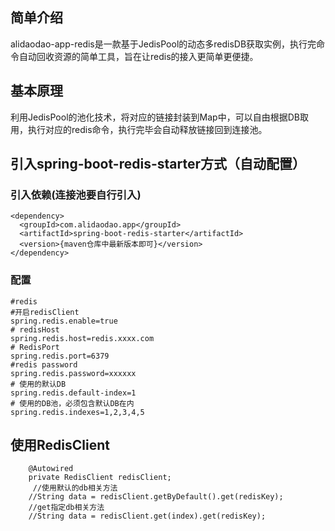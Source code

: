 ## 简单介绍
alidaodao-app-redis是一款基于JedisPool的动态多redisDB获取实例，执行完命令自动回收资源的简单工具，旨在让redis的接入更简单更便捷。

## 基本原理
利用JedisPool的池化技术，将对应的链接封装到Map中，可以自由根据DB取用，执行对应的redis命令，执行完毕会自动释放链接回到连接池。


## 引入spring-boot-redis-starter方式（自动配置）

### 引入依赖(连接池要自行引入)
```
<dependency>
  <groupId>com.alidaodao.app</groupId>
  <artifactId>spring-boot-redis-starter</artifactId>
  <version>{maven仓库中最新版本即可}</version>
</dependency>
```
### 配置
```
#redis
#开启redisClient
spring.redis.enable=true
# redisHost
spring.redis.host=redis.xxxx.com
# RedisPort
spring.redis.port=6379
#redis password
spring.redis.password=xxxxxx
# 使用的默认DB
spring.redis.default-index=1
# 使用的DB池，必须包含默认DB在内
spring.redis.indexes=1,2,3,4,5
```

## 使用RedisClient

```
    @Autowired
    private RedisClient redisClient;
     //使用默认的db相关方法
    //String data = redisClient.getByDefault().get(redisKey);
    //get指定db相关方法
    //String data = redisClient.get(index).get(redisKey);
```
